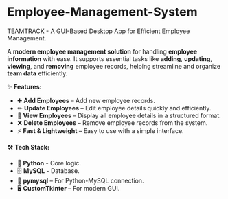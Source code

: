 # Employee-Management-System
TEAMTRACK - A GUI-Based Desktop App for Efficient Employee Management.

A **modern employee management solution** for handling **employee information** with ease. It supports essential tasks like **adding**, **updating**, **viewing**, and **removing** employee records, helping streamline and organize **team data** efficiently.

✨ **Features:**
- ➕ **Add Employees** – Add new employee records.
- ✏ **Update Employees** – Edit employee details quickly and efficiently.
- 👀 **View Employees** – Display all employee details in a structured format.
- ❌ **Delete Employees** – Remove employee records from the system.
- ⚡ **Fast & Lightweight** – Easy to use with a simple interface.

🛠 **Tech Stack:**
- 🐍 **Python** - Core logic.
- 🗄 **MySQL** - Database.
- 🔗 **pymysql** – For Python-MySQL connection.
- 🖥️ **CustomTkinter** – For modern GUI.
